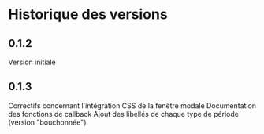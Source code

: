 # Historique des versions

## 0.1.2
Version initiale

## 0.1.3
Correctifs concernant l'intégration CSS de la fenêtre modale
Documentation des fonctions de callback
Ajout des libellés de chaque type de période (version "bouchonnée")
